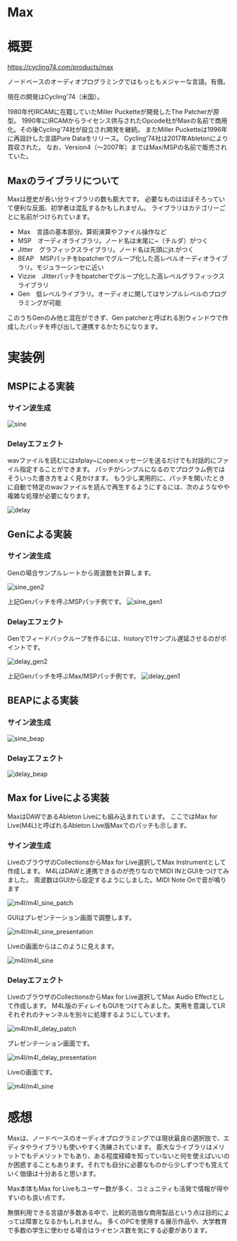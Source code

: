 Max
===

# 概要

https://cycling74.com/products/max

ノードベースのオーディオプログラミングではもっともメジャーな言語。有償。

現在の開発はCycling'74（米国）。

1980年代IRCAMに在籍していたMiller Pucketteが開発したThe Patcherが原型。
1990年にIRCAMからライセンス供与されたOpcode社がMaxの名前で商用化。その後Cycling'74社が設立され開発を継続。
またMiller Pucketteは1996年に再設計した言語Pure Dataをリリース。
Cycling'74社は2017年Abletonにより買収された。
なお、Version4（～2007年）まではMax/MSPの名前で販売されていた。

## Maxのライブラリについて

Maxは歴史が長い分ライブラリの数も膨大です。
必要なものはほぼそろっていて便利な反面、初学者は混乱するかもしれません。
ライブラリはカテゴリーごとに名前がつけられています。

* Max　言語の基本部分。算術演算やファイル操作など
* MSP　オーディオライブラリ。ノード名は末尾に\~（チルダ）がつく
* Jitter　グラフィックスライブラリ。ノード名は先頭にjit.がつく
* BEAP　MSPパッチをbpatcherでグループ化した高レベルオーディオライブラリ。モジュラーシンセに近い
* Vizzie　Jitterパッチをbpatcherでグループ化した高レベルグラフィックスライブラリ
* Gen　低レベルライブラリ。オーディオに関してはサンプルレベルのプログラミングが可能

このうちGenのみ他と混在ができず、Gen patcherと呼ばれる別ウィンドウで作成したパッチを呼び出して連携するかたちになります。

# 実装例

## MSPによる実装

### サイン波生成

![sine](sine.png)

### Delayエフェクト

wavファイルを読むにはsfplay\~にopenメッセージを送るだけでも対話的にファイル指定することができます。
パッチがシンプルになるのでプログラム例ではそういった書き方をよく見かけます。
もう少し実用的に、パッチを開いたときに自動で特定のwavファイルを読んで再生するようにするには、次のようなやや複雑な処理が必要になります。

![delay](delay.png)


## Genによる実装

### サイン波生成

Genの場合サンプルレートから周波数を計算します。

![sine_gen2](sine_gen2.png)

上記Genパッチを呼ぶMSPパッチ例です。
![sine_gen1](sine_gen1.png)

### Delayエフェクト

Genでフィードバックループを作るには、historyで1サンプル遅延させるのがポイントです。

![delay_gen2](delay_gen2.png)

上記Genパッチを呼ぶMax/MSPパッチ例です。
![delay_gen1](delay_gen1.png)


## BEAPによる実装

### サイン波生成

![sine_beap](sine_beap.png)

### Delayエフェクト

![delay_beap](delay_beap.png)


## Max for Liveによる実装

MaxはDAWであるAbleton Liveにも組み込まれています。
ここではMax for Live(M4L)と呼ばれるAbleton Live版Maxでのパッチも示します。

### サイン波生成

LiveのブラウザのCollectionsからMax for Live選択してMax Instrumentとして作成します。
M4LはDAWと連携できるのが売りなのでMIDI INとGUIをつけてみました。
周波数はGUIから設定するようにしました。MIDI Note Onで音が鳴ります

![m4l/m4l_sine_patch](m4l/m4l_sine_patch.png)

GUIはプレゼンテーション画面で調整します。

![m4l/m4l_sine_presentation](m4l/m4l_sine_presentation.png)

Liveの画面からはこのように見えます。

![m4l/m4l_sine](m4l/m4l_sine.png)

### Delayエフェクト

LiveのブラウザのCollectionsからMax for Live選択してMax Audio Effectとして作成します。
M4L版のディレイもGUIをつけてみました。実用を意識してLRそれぞれのチャンネルを別々に処理するようにしています。

![m4l/m4l_delay_patch](m4l/m4l_delay_patch.png)

プレゼンテーション画面です。

![m4l/m4l_delay_presentation](m4l/m4l_delay_presentation.png)

Liveの画面です。

![m4l/m4l_sine](m4l/m4l_delay.png)


# 感想

Maxは、ノードベースのオーディオプログラミングでは現状最良の選択肢で、エディタやライブラリも使いやすく洗練されています。
膨大なライブラリはメリットでもデメリットでもあり、ある程度経緯を知っていないと何を使えばいいのか困惑することもあります。それでも自分に必要なものから少しずつでも覚えていく価値は十分あると思います。

Max本体もMax for Liveもユーザー数が多く、コミュニティも活発で情報が得やすいのも良い点です。

無償利用できる言語が多数ある中で、比較的高価な商用製品という点は目的によっては障害となるかもしれません。
多くのPCを使用する展示作品や、大学教育で多数の学生に使わせる場合はライセンス数を気にする必要があります。


